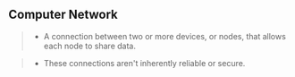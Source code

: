 ## Computer Network
> - A connection between two or more devices, or nodes, that allows each node to
    share data.

> - These connections aren't inherently reliable or secure.
